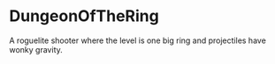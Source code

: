 # DungeonOfTheRing
A roguelite shooter where the level is one big ring and projectiles have wonky gravity.
